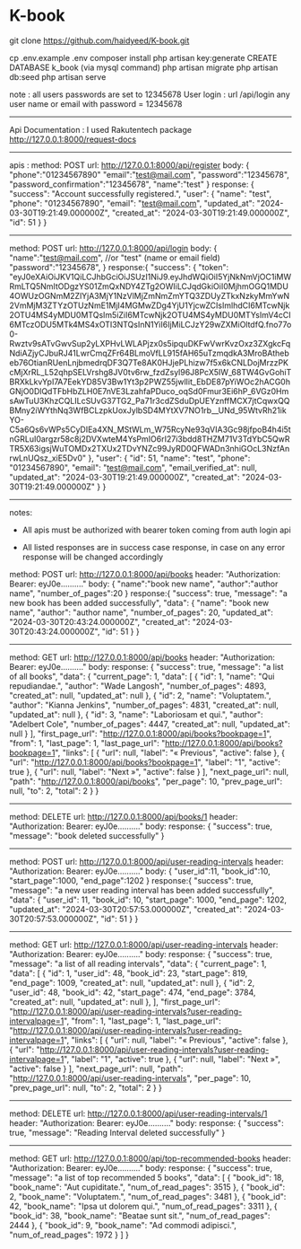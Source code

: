 # K-book

git clone https://github.com/haidyeed/K-book.git

cp .env.example .env
composer install
php artisan key:generate
CREATE DATABASE k_book (via mysql command)
php artisan migrate
php artisan db:seed
php artisan serve

note : all users passwords are set to 12345678
User login : url /api/login any user name or email with password = 12345678

_________________________________________________


Api Documentation : I used Rakutentech package
http://127.0.0.1:8000/request-docs

___________________________________________________

apis :
method: POST
url: http://127.0.0.1:8000/api/register
body: {
    "phone":"01234567890"
    "email":"test@mail.com",
    "password":"12345678",
    "password_confirmation":"12345678",
    "name":"test"
}
response: {
    "success": "Account successfully registered.",
    "user": {
        "name": "test",
        "phone": "01234567890",
        "email": "test@mail.com",
        "updated_at": "2024-03-30T19:21:49.000000Z",
        "created_at": "2024-03-30T19:21:49.000000Z",
        "id": 51
    }
}
_______________
method: POST
url: http://127.0.0.1:8000/api/login
body: {
    "name":"test@mail.com",       //or "test" (name or email field)
    "password":"12345678",
}
response:{
    "success": {
        "token": "eyJ0eXAiOiJKV1QiLCJhbGciOiJSUzI1NiJ9.eyJhdWQiOiI5YjNkNmVjOC1iMWRmLTQ5NmItODgzYS01ZmQxNDY4ZTg2OWIiLCJqdGkiOiI0MjhmOGQ1MDU4OWUzOGNmM2ZlYjA3MjY1NzVlMjZmNmZmYTQ3ZDUyZTkxNzkyMmYwN2VmMjM3ZTYzOTUzNmE1MjI4MGMwZDg4YjU1YjcwZCIsImlhdCI6MTcwNjk2OTU4MS4yMDU0MTQsIm5iZiI6MTcwNjk2OTU4MS4yMDU0MTYsImV4cCI6MTczODU5MTk4MS4xOTI3NTQsInN1YiI6IjMiLCJzY29wZXMiOltdfQ.fno77o0-Rwztv9sATvGwvSup2yLXPHvLWLAPjzx0s5ipquDKFwVwrKvzOxz3ZXgkcFqNdiAZjyCJbuRJ41LwrCmqZFr64BLmoVfLL915fAH65uTzmqdkA3MroBAthebeb76OtianRUenLnjbmedrqDF3Q7Te8AK0HJjePLhizw7f5x6kCNLDojMrzzPKcMjXrRL_L52qhpSELVrshg8JV0tv6rw_fzdZsyl96J8PcX5IW_68TW4GvGohiTBRXkLkvYpI7A7EekYD85V3Bw1Yt3p2PWZ55jwlIit_EbDE87pYiWOc2hACG0hGNjO0DlQdTFbHbZLH0E7nVE3LzahfaPDuco_oqSd0Fmur3Ei6hP_6VGz0HmsAwTuU3KhzCQLILcSUvG37TG2_Pa71r3cdZSduDpUEYznffMCX7jtCqwxQQBMny2iWYthNq3WfBCLzpkUoxJylbSD4MYtXV7NO1rb__UNd_95WtvRh21ikYO-C5a6Qs6vWPs5CyDIEa4XN_MStWLm_W75RcyNe93qVIA3Gc98jfpoB4h4i5tnGRLuI0argzr58c8j2DVXwteM4YsPmIO6rI27i3bdd8THZM71V3TdYbC5QwRTR5X63igsjWuTOMDx2TXUx2TDvYNZc99JyRD0QFWADn3nhiGOcL3NzfAnrwLnUQsz_xiE5Dv0"
    },
    "user": {
        "id": 51,
        "name": "test",
        "phone": "01234567890",
        "email": "test@mail.com",
        "email_verified_at": null,
        "updated_at": "2024-03-30T19:21:49.000000Z",
        "created_at": "2024-03-30T19:21:49.000000Z"
    }
}
__________________________
notes:

- All apis must be authorized with bearer token coming from auth login api

- All listed responses are in success case response, in case on any error response will be changed accordingly

method: POST
url: http://127.0.0.1:8000/api/books
header: "Authorization: Bearer: eyJ0e.........."
body: {
    "name":"book new name",
    "author":"author name",
    "number_of_pages":20
}
response:{
    "success": true,
    "message": "a new book has been added successfully",
    "data": {
        "name": "book new name",
        "author": "author name",
        "number_of_pages": 20,
        "updated_at": "2024-03-30T20:43:24.000000Z",
        "created_at": "2024-03-30T20:43:24.000000Z",
        "id": 51
    }
}
_________________________________
method: GET
url: http://127.0.0.1:8000/api/books
header: "Authorization: Bearer: eyJ0e.........."
body: 
response: {
    "success": true,
    "message": "a list of all books",
    "data": {
        "current_page": 1,
        "data": [
            {
                "id": 1,
                "name": "Qui repudiandae.",
                "author": "Wade Langosh",
                "number_of_pages": 4893,
                "created_at": null,
                "updated_at": null
            },
            {
                "id": 2,
                "name": "Voluptatem.",
                "author": "Kianna Jenkins",
                "number_of_pages": 4831,
                "created_at": null,
                "updated_at": null
            },
            {
                "id": 3,
                "name": "Laboriosam et qui.",
                "author": "Adelbert Cole",
                "number_of_pages": 4447,
                "created_at": null,
                "updated_at": null
            }
        ],
        "first_page_url": "http://127.0.0.1:8000/api/books?bookpage=1",
        "from": 1,
        "last_page": 1,
        "last_page_url": "http://127.0.0.1:8000/api/books?bookpage=1",
        "links": [
            {
                "url": null,
                "label": "&laquo; Previous",
                "active": false
            },
            {
                "url": "http://127.0.0.1:8000/api/books?bookpage=1",
                "label": "1",
                "active": true
            },
            {
                "url": null,
                "label": "Next &raquo;",
                "active": false
            }
        ],
        "next_page_url": null,
        "path": "http://127.0.0.1:8000/api/books",
        "per_page": 10,
        "prev_page_url": null,
        "to": 2,
        "total": 2
    }
}
___________________
method: DELETE
url: http://127.0.0.1:8000/api/books/1
header: "Authorization: Bearer: eyJ0e.........."
body: 
response: {
    "success": true,
    "message": "book deleted successfully"
}
__________________
method: POST
url: http://127.0.0.1:8000/api/user-reading-intervals
header: "Authorization: Bearer: eyJ0e.........."
body: {
    "user_id":11,
    "book_id":10,
    "start_page":1000,
    "end_page":1202
}
response:{
    "success": true,
    "message": "a new user reading interval has been added successfully",
    "data": {
        "user_id": 11,
        "book_id": 10,
        "start_page": 1000,
        "end_page": 1202,
        "updated_at": "2024-03-30T20:57:53.000000Z",
        "created_at": "2024-03-30T20:57:53.000000Z",
        "id": 51
    }
}
_________________________________
method: GET
url: http://127.0.0.1:8000/api/user-reading-intervals
header: "Authorization: Bearer: eyJ0e.........."
body: 
response: {
    "success": true,
    "message": "a list of all reading intervals",
    "data": {
        "current_page": 1,
        "data": [
            {
                "id": 1,
                "user_id": 48,
                "book_id": 23,
                "start_page": 819,
                "end_page": 1009,
                "created_at": null,
                "updated_at": null
            },
            {
                "id": 2,
                "user_id": 48,
                "book_id": 42,
                "start_page": 474,
                "end_page": 3784,
                "created_at": null,
                "updated_at": null
            },
        ],
        "first_page_url": "http://127.0.0.1:8000/api/user-reading-intervals?user-reading-intervalpage=1",
        "from": 1,
        "last_page": 1,
        "last_page_url": "http://127.0.0.1:8000/api/user-reading-intervals?user-reading-intervalpage=1",
        "links": [
            {
                "url": null,
                "label": "&laquo; Previous",
                "active": false
            },
            {
                "url": "http://127.0.0.1:8000/api/user-reading-intervals?user-reading-intervalpage=1",
                "label": "1",
                "active": true
            },
            {
                "url": null,
                "label": "Next &raquo;",
                "active": false
            }
        ],
        "next_page_url": null,
        "path": "http://127.0.0.1:8000/api/user-reading-intervals",
        "per_page": 10,
        "prev_page_url": null,
        "to": 2,
        "total": 2
    }
}
___________________
method: DELETE
url: http://127.0.0.1:8000/api/user-reading-intervals/1
header: "Authorization: Bearer: eyJ0e.........."
body: 
response: {
    "success": true,
    "message": "Reading Interval deleted successfully"
}
__________________
method: GET
url: http://127.0.0.1:8000/api/top-recommended-books
header: "Authorization: Bearer: eyJ0e.........."
body: 
response: {
    "success": true,
    "message": "a list of top recommended 5 books",
    "data": [
        {
            "book_id": 18,
            "book_name": "Aut cupiditate.",
            "num_of_read_pages": 3515
        },
        {
            "book_id": 2,
            "book_name": "Voluptatem.",
            "num_of_read_pages": 3481
        },
        {
            "book_id": 42,
            "book_name": "Ipsa ut dolorem qui.",
            "num_of_read_pages": 3311
        },
        {
            "book_id": 38,
            "book_name": "Beatae sunt sit.",
            "num_of_read_pages": 2444
        },
        {
            "book_id": 9,
            "book_name": "Ad commodi adipisci.",
            "num_of_read_pages": 1972
        }
    ]
}